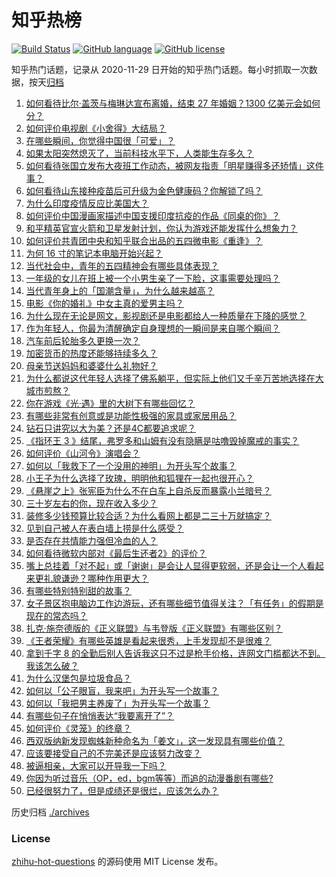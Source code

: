 # 知乎热榜
[![Build Status](https://github.com/ToWeLong/zhihu-hot-questions/workflows/CI/badge.svg)](https://github.com/ToWeLong/zhihu-hot-questions/actions)
[![GitHub language](https://img.shields.io/badge/language-golang-orange.svg)](https://golang.org/)
[![GitHub license](https://img.shields.io/github/license/ToWeLong/zhihu-hot-questions)](https://github.com/ToWeLong/zhihu-hot-questions/blob/main/LICENSE)

知乎热门话题，记录从 2020-11-29 日开始的知乎热门话题。每小时抓取一次数据，按天[归档](./archives)

<!-- BEGIN -->

1. [如何看待比尔·盖茨与梅琳达宣布离婚，结束 27 年婚姻？1300 亿美元会如何分？](https://www.zhihu.com/question/457737040)
1. [如何评价电视剧《小舍得》大结局？](https://www.zhihu.com/question/457690005)
1. [在哪些瞬间，你觉得中国很「可爱」？](https://www.zhihu.com/question/455857255)
1. [如果太阳突然熄灭了，当前科技水平下，人类能生存多久？](https://www.zhihu.com/question/399868816)
1. [如何看待张国立发布大夜班工作动态，被网友指责「明星赚得多还矫情」这件事？](https://www.zhihu.com/question/457625710)
1. [如何看待山东接种疫苗后可升级为金色健康码？你解锁了吗？](https://www.zhihu.com/question/457670626)
1. [为什么印度疫情反应比美国大？](https://www.zhihu.com/question/456804640)
1. [如何评价中国漫画家描述中国支援印度抗疫的作品《同桌的你》？](https://www.zhihu.com/question/457620550)
1. [和平精英官宣火箭和卫星发射计划，你认为游戏还能发挥什么想象力？](https://www.zhihu.com/question/457592519)
1. [如何评价共青团中央和知乎联合出品的五四微电影《重逢》？](https://www.zhihu.com/question/457512856)
1. [为何 16 寸的笔记本电脑开始兴起？](https://www.zhihu.com/question/456973925)
1. [当代社会中，青年的五四精神会有哪些具体表现？](https://www.zhihu.com/question/457145137)
1. [一年级的女儿在班上被一个小男生亲了一下脸，这事需要处理吗？](https://www.zhihu.com/question/449615832)
1. [当代青年身上的「国潮含量」，为什么越来越高？](https://www.zhihu.com/question/457690066)
1. [电影《你的婚礼》中女主真的爱男主吗？](https://www.zhihu.com/question/457361837)
1. [为什么现在无论是网文，影视剧还是电影都给人一种质量在下降的感觉？](https://www.zhihu.com/question/457535894)
1. [作为年轻人，你最为清醒确定自身理想的一瞬间是来自哪个瞬间？](https://www.zhihu.com/question/457149789)
1. [汽车前后轮胎多久更换一次？](https://www.zhihu.com/question/313262320)
1. [加密货币的热度还能够持续多久？](https://www.zhihu.com/question/454117805)
1. [母亲节送妈妈和婆婆什么礼物好？](https://www.zhihu.com/question/276253230)
1. [为什么都说这代年轻人选择了佛系躺平，但实际上他们又千辛万苦地选择在大城市煎熬？](https://www.zhihu.com/question/457670118)
1. [你在游戏《光·遇》里的大树下有哪些回忆？](https://www.zhihu.com/question/457409229)
1. [有哪些非常有创意或是功能性极强的家具或家居用品？](https://www.zhihu.com/question/22970316)
1. [钻石只讲究以大为美？还是4C都要追求呢？](https://www.zhihu.com/question/446458723)
1. [《指环王 3 》结尾，弗罗多和山姆有没有隐瞒是咕噜毁掉魔戒的事实？](https://www.zhihu.com/question/457495969)
1. [如何评价《山河令》演唱会？](https://www.zhihu.com/question/457706665)
1. [如何以「我救下了一个没用的神明」为开头写个故事？](https://www.zhihu.com/question/444751348)
1. [小王子为什么选择了玫瑰，明明他和狐狸在一起也很开心？](https://www.zhihu.com/question/353104840)
1. [《悬崖之上》张宪臣为什么不在白车上自杀反而暴露小兰暗号？](https://www.zhihu.com/question/457341025)
1. [三十岁左右的你，现在收入多少？](https://www.zhihu.com/question/310923691)
1. [装修多少钱预算比较合适？为什么看网上都是二三十万就搞定？](https://www.zhihu.com/question/441287480)
1. [见到自己被人在表白墙上捞是什么感受？](https://www.zhihu.com/question/426184407)
1. [是否存在共情能力强但冷血的人？](https://www.zhihu.com/question/267512045)
1. [如何看待微软内部对《最后生还者2》的评价？](https://www.zhihu.com/question/457639452)
1. [嘴上总挂着「对不起」或「谢谢」是会让人显得更软弱，还是会让一个人看起来更礼貌谦逊？哪种作用更大？](https://www.zhihu.com/question/25052958)
1. [有哪些特别特别甜的故事？](https://www.zhihu.com/question/417468331)
1. [女子景区抱电脑边工作边游玩，还有哪些细节值得关注？「有任务」的假期是现在的常态吗？](https://www.zhihu.com/question/457540899)
1. [扎克·施奈德版的《正义联盟》与韦登版《正义联盟》有哪些区别？](https://www.zhihu.com/question/449872864)
1. [《王者荣耀》有哪些英雄是看起来很秀，上手发现却不是很难？](https://www.zhihu.com/question/456199987)
1. [拿到千字 8 的全勤后别人告诉我这只不过是枪手价格，连网文门槛都达不到。我该怎么破？](https://www.zhihu.com/question/457647042)
1. [为什么汉堡包是垃圾食品？](https://www.zhihu.com/question/382868803)
1. [如何以「公子眼盲，我来吧」为开头写一个故事？](https://www.zhihu.com/question/442710328)
1. [如何以「我把男主养废了」为开头写一个故事？](https://www.zhihu.com/question/437462244)
1. [有哪些句子在悄悄表达“我要离开了”？](https://www.zhihu.com/question/440637432)
1. [如何评价《灵笼》的终章？](https://www.zhihu.com/question/457072944)
1. [西双版纳新发现蜘蛛新种命名为「姜文」，这一发现具有哪些价值？](https://www.zhihu.com/question/457371552)
1. [应该要接受自己的不完美还是应该努力改变？](https://www.zhihu.com/question/278953449)
1. [被逼相亲，大家可以开导我一下吗？](https://www.zhihu.com/question/457592442)
1. [你因为听过音乐（OP，ed，bgm等等）而追的动漫番剧有哪些?](https://www.zhihu.com/question/456640204)
1. [已经很努力了，但是成绩还是很烂，应该怎么办？](https://www.zhihu.com/question/455175745)

<!-- END -->

历史归档 [./archives](./archives)


### License
[zhihu-hot-questions](https://github.com/towelong/zhihu-hot-questions) 的源码使用 MIT License 发布。